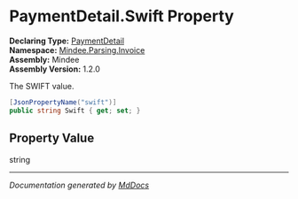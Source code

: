 ﻿<!--  
  <auto-generated>   
    The contents of this file were generated by a tool.  
    Changes to this file may be list if the file is regenerated  
  </auto-generated>   
-->

# PaymentDetail.Swift Property

**Declaring Type:** [PaymentDetail](../index.md)  
**Namespace:** [Mindee.Parsing.Invoice](../../index.md)  
**Assembly:** Mindee  
**Assembly Version:** 1.2.0

The SWIFT value.

```csharp
[JsonPropertyName("swift")]
public string Swift { get; set; }
```

## Property Value

string

___

*Documentation generated by [MdDocs](https://github.com/ap0llo/mddocs)*

